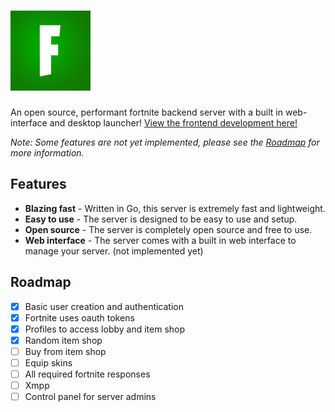 # ![Zombie Server](./public/icon.png)

An open source, performant fortnite backend server with a built in web-interface and desktop launcher! [View the frontend development here!](https://github.com/zombman/server/tree/frontend)

_Note: Some features are not yet implemented, please see the [Roadmap](#roadmap) for more information._

## Features

- **Blazing fast** - Written in Go, this server is extremely fast and lightweight.
- **Easy to use** - The server is designed to be easy to use and setup.
- **Open source** - The server is completely open source and free to use.
- **Web interface** - The server comes with a built in web interface to manage your server. (not implemented yet)

## Roadmap

- [x] Basic user creation and authentication
- [x] Fortnite uses oauth tokens
- [x] Profiles to access lobby and item shop
- [x] Random item shop
- [ ] Buy from item shop
- [ ] Equip skins
- [ ] All required fortnite responses
- [ ] Xmpp
- [ ] Control panel for server admins
